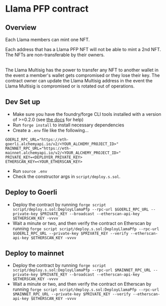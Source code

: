 # Llama PFP contract

## Overview
Each Llama members can mint one NFT.

Each address that has a Llama PFP NFT will not be able to mint a 2nd NFT. The NFTs are non-transferable by their owners.

<br>
The Llama Multisig has the power to transfer any NFT to another wallet in the event a member's wallet gets compromised or they lose their key.
The contract owner can update the Llama Multisig address in the event the Llama Multisig is compromised or is rotated out of operations.

<br>

## Dev Set up

* Make sure you have the foundry/forge CLI tools installed with a version of >=0.2.0 (see [the docs](https://book.getfoundry.sh/) for help)
* Run `forge install` to install necessary dependencies
* Create a `.env` file like the following...
````
GOERLI_RPC_URL="https://eth-goerli.alchemyapi.io/v2/<YOUR_ALCHEMY_PROJECT_ID>"
MAINNET_RPC_URL="https://eth-mainnet.alchemyapi.io/v2/<YOUR_ALCHEMY_PROJECT_ID>"
PRIVATE_KEY=<DEPLOYER_PRIVATE_KEY>
ETHERSCAN_KEY=<YOUR_ETHERSCAN_KEY>
````
* Run `source .env`
* Check the constructor args in `script/deploy.s.sol`. 

## Deploy to Goerli

* Deploy the contract by running `forge script script/deploy.s.sol:DeployLlamaPfp --rpc-url $GOERLI_RPC_URL --private-key $PRIVATE_KEY --broadcast --etherscan-api-key $ETHERSCAN_KEY -vvvv`
* Wait a minute or two, and then verify the contract on Etherscan by running `forge script script/deploy.s.sol:DeployLlamaPfp --rpc-url $GOERLI_RPC_URL --private-key $PRIVATE_KEY --verify --etherscan-api-key $ETHERSCAN_KEY -vvvv`

## Deploy to mainnet

* Deploy the contract by running `forge script script/deploy.s.sol:DeployLlamaPfp --rpc-url $MAINNET_RPC_URL --private-key $PRIVATE_KEY --broadcast --etherscan-api-key $ETHERSCAN_KEY -vvvv`
* Wait a minute or two, and then verify the contract on Etherscan by running `forge script script/deploy.s.sol:DeployLlamaPfp --rpc-url $MAINNET_RPC_URL --private-key $PRIVATE_KEY --verify --etherscan-api-key $ETHERSCAN_KEY -vvvv`